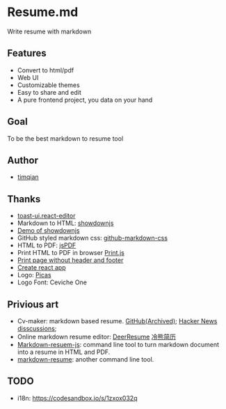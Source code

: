 # Resume.md

Write resume with markdown

## Features

- Convert to html/pdf
- Web UI
- Customizable themes
- Easy to share and edit
- A pure frontend project, you data on your hand

## Goal

To be the best markdown to resume tool

## Author

- [timqian](https://github.com/timqian)

## Thanks

- [toast-ui.react-editor](https://github.com/nhn/toast-ui.react-editor)
- Markdown to HTML: [showdownjs](https://github.com/showdownjs/showdown)
- [Demo of showdownjs](http://demo.showdownjs.com/)
- GitHub styled markdown css: [github-markdown-css](https://github.com/sindresorhus/github-markdown-css)
- HTML to PDF: [jsPDF](https://github.com/MrRio/jsPDF)
- Print HTML to PDF in browser [Print.js](https://github.com/crabbly/Print.js)
- [Print page without header and footer](https://stackoverflow.com/a/17011131/4674834)
- [Create react app](https://github.com/facebook/create-react-app)
- Logo: [Picas](https://picas.now.sh/)
- Logo Font: Ceviche One

## Privious art

- Cv-maker: markdown based resume. [GitHub(Archived)](https://github.com/awalGarg/cv-maker/); [Hacker News disscussions](https://news.ycombinator.com/item?id=11026096);
- Online markdown resume editor: [DeerResume](https://github.com/geekcompany/DeerResume) [冷熊简历](http://cv.ftqq.com/#)
- [Markdown-resuem-js](https://github.com/c0bra/markdown-resume-js): command line tool to turn markdown document into a resume in HTML and PDF.
- [markdown-resume](https://github.com/there4/markdown-resume): another command line tool.


## TODO

- i18n: https://codesandbox.io/s/1zxox032q